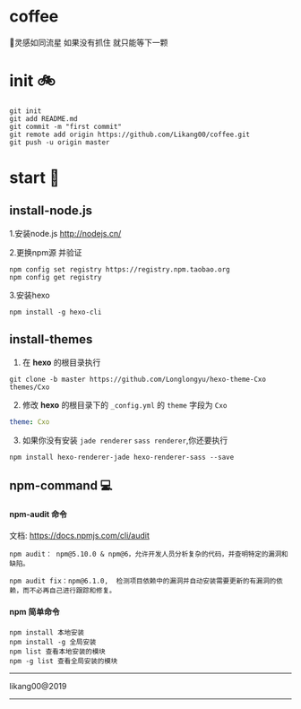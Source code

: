 # coffee 

🌠灵感如同流星 如果没有抓住 就只能等下一颗

# init 🚲

```
git init
git add README.md
git commit -m "first commit"
git remote add origin https://github.com/Likang00/coffee.git
git push -u origin master
```

# start 🛵

## install-node.js
1.安装node.js
http://nodejs.cn/

2.更换npm源 并验证

``` shell
npm config set registry https://registry.npm.taobao.org
npm config get registry
```

3.安装hexo

``` shell
npm install -g hexo-cli
```

## install-themes
1. 在 **hexo** 的根目录执行

``` shell
git clone -b master https://github.com/Longlongyu/hexo-theme-Cxo themes/Cxo
```

2. 修改 **hexo** 的根目录下的 `_config.yml` 的 `theme` 字段为 `Cxo`

``` yaml
theme: Cxo
```

3. 如果你没有安装 `jade renderer` `sass renderer`,你还要执行

``` shell
npm install hexo-renderer-jade hexo-renderer-sass --save
```

## npm-command 💻

####  npm-audit 命令
文档: https://docs.npmjs.com/cli/audit

``` shell 
npm audit： npm@5.10.0 & npm@6，允许开发人员分析复杂的代码，并查明特定的漏洞和缺陷。

npm audit fix：npm@6.1.0,  检测项目依赖中的漏洞并自动安装需要更新的有漏洞的依赖，而不必再自己进行跟踪和修复。
```

#### npm 简单命令

``` shell 
npm install 本地安装 
npm install -g 全局安装
npm list 查看本地安装的模块
npm -g list 查看全局安装的模块
```

---

likang00@2019

---